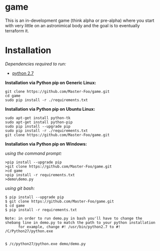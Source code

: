# game

This is an in-development game (think alpha or pre-alpha) where you start with very little on an astronimical body and the goal is to eventually terraform it.

# Installation

*Dependencies required to run:*
  - [python 2.7](https://www.python.org/downloads)

**Installation via Python pip on Generic Linux:**
```
git clone https://github.com/Master-Foo/game.git
cd game
sudo pip install -r ./requirements.txt
```

**Installation via Python pip on Ubuntu Linux:**
```
sudo apt-get install python-tk
sudo apt-get install python-pip
sudo pip install --upgrade pip
sudo pip install -r ./requirements.txt
git clone https://github.com/Master-Foo/game.git
```

**Installation via Python pip on Windows:**

*using the command prompt:*
```
>pip install --upgrade pip
>git clone https://github.com/Master-Foo/game.git
>cd game
>pip install -r requirements.txt
>demo\demo.py
```

*using git bash:*
```
$ pip install --upgrade pip
$ git clone https://github.com/Master-Foo/game.git
$ cd game
$ pip install -r requirements.txt

Note: in order to run demo.py in bash you'll have to change the shebang line in demo.py to match the path to your python installation
      for example, change #! /usr/bin/python2.7 to #! /C/Python27/python.exe
  

$ /c/python27/python.exe demo/demo.py
```



